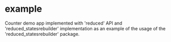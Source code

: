 # example

Counter demo app implemented with 'reduced' API and 'reduced_statesrebuilder' implementation as an example of the usage of the 'reduced_statesrebuilder' package.

